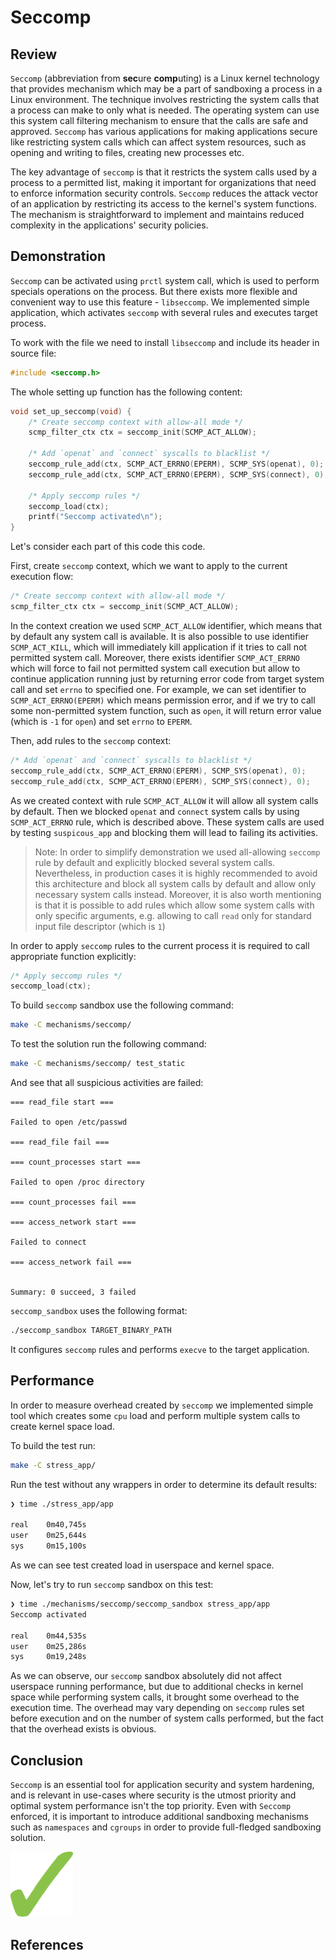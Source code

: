 # Seccomp

## Review

`Seccomp` (abbreviation from **sec**ure **comp**uting) is a  Linux kernel technology that provides mechanism which may be a part of sandboxing a process in a Linux environment. The technique involves restricting the system calls that a process can make to only what is needed. The operating system can use this system call filtering mechanism to ensure that the calls are safe and approved. `Seccomp` has various applications for making applications secure like restricting system calls which can affect system resources, such as opening and writing to files, creating new processes etc.

The key advantage of `seccomp` is that it restricts the system calls used by a process to a permitted list, making it important for organizations that need to enforce information security controls. `Seccomp` reduces the attack vector of an application by restricting its access to the kernel's system functions. The mechanism is straightforward to implement and maintains reduced complexity in the applications' security policies.

## Demonstration

`Seccomp` can be activated using `prctl` system call, which is used to perform specials operations on the process. But there exists more flexible and convenient way to use this feature - `libseccomp`. We implemented simple application, which activates `seccomp` with several rules and executes target process.

To work with the file we need to install `libseccomp` and include its header in source file:

```c
#include <seccomp.h>
```

The whole setting up function has the following content:

```C
void set_up_seccomp(void) {
    /* Create seccomp context with allow-all mode */
    scmp_filter_ctx ctx = seccomp_init(SCMP_ACT_ALLOW);

    /* Add `openat` and `connect` syscalls to blacklist */   
    seccomp_rule_add(ctx, SCMP_ACT_ERRNO(EPERM), SCMP_SYS(openat), 0);
    seccomp_rule_add(ctx, SCMP_ACT_ERRNO(EPERM), SCMP_SYS(connect), 0);

    /* Apply seccomp rules */
    seccomp_load(ctx);
    printf("Seccomp activated\n");
}
```

Let's consider each part of this code this code.

First, create `seccomp` context, which we want to apply to the current execution flow:

```C
/* Create seccomp context with allow-all mode */
scmp_filter_ctx ctx = seccomp_init(SCMP_ACT_ALLOW);
```

In the context creation we used `SCMP_ACT_ALLOW` identifier, which means that by default any system call is available. It is also possible to use identifier `SCMP_ACT_KILL`, which will immediately kill application if it tries to call not permitted system call. Moreover, there exists identifier `SCMP_ACT_ERRNO` which will force to fail not permitted system call execution but allow to continue application running just by returning error code from target system call and set `errno` to specified one. For example, we can set identifier to `SCMP_ACT_ERRNO(EPERM)`  which means permission error, and if we try to call some non-permitted system function, such as `open`, it will return error value (which is `-1` for `open`) and set `errno` to `EPERM`.



Then, add rules to the `seccomp` context:

```C
/* Add `openat` and `connect` syscalls to blacklist */   
seccomp_rule_add(ctx, SCMP_ACT_ERRNO(EPERM), SCMP_SYS(openat), 0);
seccomp_rule_add(ctx, SCMP_ACT_ERRNO(EPERM), SCMP_SYS(connect), 0);
```

As we created context with rule `SCMP_ACT_ALLOW` it will allow all system calls by default. Then we blocked `openat` and `connect` system calls by using `SCMP_ACT_ERRNO` rule, which is described above. These system calls are used by testing `suspicous_app` and blocking them will lead to failing its activities.

>Note: In order to simplify demonstration we used all-allowing `seccomp` rule by default and explicitly blocked several system calls. Nevertheless, in production cases it is highly recommended to avoid this architecture and block all system calls by default and  allow only necessary system calls instead. Moreover, it is also worth mentioning is that it is possible to add rules which allow some system calls with only specific arguments, e.g. allowing to call `read` only for standard input file descriptor (which is `1`) 



In order to apply `seccomp` rules to the current process it is required to call appropriate function explicitly:

```C
/* Apply seccomp rules */
seccomp_load(ctx);
```



To build `seccomp` sandbox use the following command:

```bash
make -C mechanisms/seccomp/
```

To test the solution run the following command:

```bash
make -C mechanisms/seccomp/ test_static
```

And see that all suspicious activities are failed:

```
=== read_file start ===

Failed to open /etc/passwd

=== read_file fail ===

=== count_processes start ===

Failed to open /proc directory

=== count_processes fail ===

=== access_network start ===

Failed to connect

=== access_network fail ===


Summary: 0 succeed, 3 failed
```



`seccomp_sandbox` uses the following format:

```bash
./seccomp_sandbox TARGET_BINARY_PATH
```

It configures `seccomp` rules and performs `execve` to the target application.

## Performance

In order to measure overhead created by `seccomp` we implemented simple tool which creates some `cpu` load and perform multiple system calls to create kernel space load.

To build the test run:

```bash
make -C stress_app/
```

 Run the test without any wrappers in order to determine its default results:

```bash
❯ time ./stress_app/app 
  
real    0m40,745s
user    0m25,644s
sys     0m15,100s
```

As we can see test created load in userspace and kernel space.



Now, let's try to run `seccomp` sandbox on this test:

```bash
❯ time ./mechanisms/seccomp/seccomp_sandbox stress_app/app 
Seccomp activated

real    0m44,535s
user    0m25,286s
sys     0m19,248s
```

As we can observe,  our `seccomp` sandbox absolutely did not affect userspace running performance, but due to additional checks in kernel space while performing system calls, it brought some overhead to the execution time. The overhead may vary depending on `seccomp` rules set before execution and on the number of system calls performed, but the fact that the overhead exists is obvious.

## Conclusion

`Seccomp` is an essential tool for application security and system hardening, and is relevant in use-cases where security is the utmost priority and optimal system performance isn't the top priority. Even with `Seccomp` enforced, it is important to introduce additional sandboxing mechanisms such as `namespaces` and `cgroups` in order to provide full-fledged sandboxing solution.  

<img src="../../images/positive_checkbox.svg" width="100" />

## References
